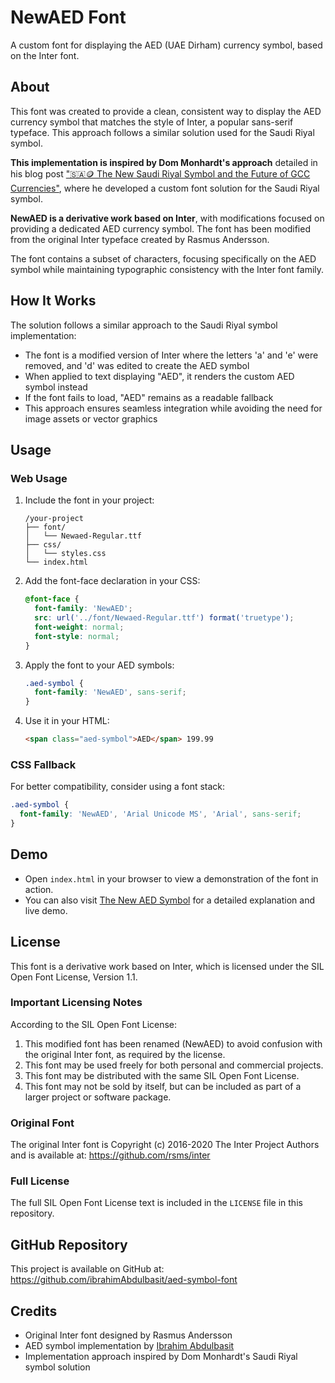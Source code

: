 # NewAED Font

A custom font for displaying the AED (UAE Dirham) currency symbol, based on the Inter font.

## About

This font was created to provide a clean, consistent way to display the AED currency symbol that matches the style of Inter, a popular sans-serif typeface. This approach follows a similar solution used for the Saudi Riyal symbol.

**This implementation is inspired by Dom Monhardt's approach** detailed in his blog post ["🇸🇦🪙 The New Saudi Riyal Symbol and the Future of GCC Currencies"](https://www.one-fs.com/p/the-new-saudi-riyal-symbol-and-the), where he developed a custom font solution for the Saudi Riyal symbol.

**NewAED is a derivative work based on Inter**, with modifications focused on providing a dedicated AED currency symbol. The font has been modified from the original Inter typeface created by Rasmus Andersson.

The font contains a subset of characters, focusing specifically on the AED symbol while maintaining typographic consistency with the Inter font family.

## How It Works

The solution follows a similar approach to the Saudi Riyal symbol implementation:
- The font is a modified version of Inter where the letters 'a' and 'e' were removed, and 'd' was edited to create the AED symbol
- When applied to text displaying "AED", it renders the custom AED symbol instead
- If the font fails to load, "AED" remains as a readable fallback
- This approach ensures seamless integration while avoiding the need for image assets or vector graphics

## Usage

### Web Usage

1. Include the font in your project:
   ```
   /your-project
   ├── font/
   │   └── Newaed-Regular.ttf
   ├── css/
   │   └── styles.css
   └── index.html
   ```

2. Add the font-face declaration in your CSS:
   ```css
   @font-face {
     font-family: 'NewAED';
     src: url('../font/Newaed-Regular.ttf') format('truetype');
     font-weight: normal;
     font-style: normal;
   }
   ```

3. Apply the font to your AED symbols:
   ```css
   .aed-symbol {
     font-family: 'NewAED', sans-serif;
   }
   ```

4. Use it in your HTML:
   ```html
   <span class="aed-symbol">AED</span> 199.99
   ```

### CSS Fallback

For better compatibility, consider using a font stack:

```css
.aed-symbol {
  font-family: 'NewAED', 'Arial Unicode MS', 'Arial', sans-serif;
}
```

## Demo

- Open `index.html` in your browser to view a demonstration of the font in action.
- You can also visit [The New AED Symbol](https://www.ibrahim-abdulbasit.com/blog/the-new-aed-symbol) for a detailed explanation and live demo.

## License

This font is a derivative work based on Inter, which is licensed under the SIL Open Font License, Version 1.1.

### Important Licensing Notes

According to the SIL Open Font License:

1. This modified font has been renamed (NewAED) to avoid confusion with the original Inter font, as required by the license.
2. This font may be used freely for both personal and commercial projects.
3. This font may be distributed with the same SIL Open Font License.
4. This font may not be sold by itself, but can be included as part of a larger project or software package.

### Original Font

The original Inter font is Copyright (c) 2016-2020 The Inter Project Authors and is available at:
https://github.com/rsms/inter

### Full License

The full SIL Open Font License text is included in the `LICENSE` file in this repository.

## GitHub Repository

This project is available on GitHub at: https://github.com/ibrahimAbdulbasit/aed-symbol-font

## Credits

- Original Inter font designed by Rasmus Andersson
- AED symbol implementation by [Ibrahim Abdulbasit](https://www.ibrahim-abdulbasit.com)
- Implementation approach inspired by Dom Monhardt's Saudi Riyal symbol solution 